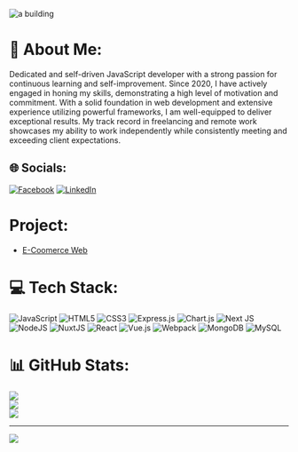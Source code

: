 ![a building](https://media.licdn.com/dms/image/D5616AQH3f17x0zisLQ/profile-displaybackgroundimage-shrink_350_1400/0/1687533909591?e=1697068800&v=beta&t=vEk550JQQvwbos3h4XpnrBiOBoukJ8TFKrmkGMH59u4)


# 💫 About Me:
Dedicated and self-driven JavaScript developer with a strong passion for continuous learning and self-improvement. Since 2020, I have actively engaged in honing my skills, demonstrating a high level of motivation and commitment. With a solid foundation in web development and extensive experience utilizing powerful frameworks, I am well-equipped to deliver exceptional results. My track record in freelancing and remote work showcases my ability to work independently while consistently meeting and exceeding client expectations.


## 🌐 Socials:
[![Facebook](https://img.shields.io/badge/Facebook-%231877F2.svg?logo=Facebook&logoColor=white)](https://facebook.com/limonh045) [![LinkedIn](https://img.shields.io/badge/LinkedIn-%230077B5.svg?logo=linkedin&logoColor=white)](https://linkedin.com/in/imonh0046) 

# Project:
<ul>
  <li>
    <a href='https://surebuys.netlify.app/'>E-Coomerce Web</a>
  </li>
</ul>

# 💻 Tech Stack:
![JavaScript](https://img.shields.io/badge/javascript-%23323330.svg?style=for-the-badge&logo=javascript&logoColor=%23F7DF1E) ![HTML5](https://img.shields.io/badge/html5-%23E34F26.svg?style=for-the-badge&logo=html5&logoColor=white) ![CSS3](https://img.shields.io/badge/css3-%231572B6.svg?style=for-the-badge&logo=css3&logoColor=white) ![Express.js](https://img.shields.io/badge/express.js-%23404d59.svg?style=for-the-badge&logo=express&logoColor=%2361DAFB) ![Chart.js](https://img.shields.io/badge/chart.js-F5788D.svg?style=for-the-badge&logo=chart.js&logoColor=white) ![Next JS](https://img.shields.io/badge/Next-black?style=for-the-badge&logo=next.js&logoColor=white) ![NodeJS](https://img.shields.io/badge/node.js-6DA55F?style=for-the-badge&logo=node.js&logoColor=white) ![NuxtJS](https://img.shields.io/badge/Nuxt-black?style=for-the-badge&logo=nuxt.js&logoColor=white) ![React](https://img.shields.io/badge/react-%2320232a.svg?style=for-the-badge&logo=react&logoColor=%2361DAFB) ![Vue.js](https://img.shields.io/badge/vuejs-%2335495e.svg?style=for-the-badge&logo=vuedotjs&logoColor=%234FC08D) ![Webpack](https://img.shields.io/badge/webpack-%238DD6F9.svg?style=for-the-badge&logo=webpack&logoColor=black) ![MongoDB](https://img.shields.io/badge/MongoDB-%234ea94b.svg?style=for-the-badge&logo=mongodb&logoColor=white) ![MySQL](https://img.shields.io/badge/mysql-%2300f.svg?style=for-the-badge&logo=mysql&logoColor=white)
# 📊 GitHub Stats:
![](https://github-readme-stats.vercel.app/api?username=limonh045&theme=dark&hide_border=false&include_all_commits=true&count_private=true)<br/>
![](https://github-readme-streak-stats.herokuapp.com/?user=limonh045&theme=dark&hide_border=false)<br/>
![](https://github-readme-stats.vercel.app/api/top-langs/?username=limonh045&theme=dark&hide_border=false&include_all_commits=true&count_private=true&layout=compact)

---
[![](https://visitcount.itsvg.in/api?id=limonh045&icon=2&color=12)](https://visitcount.itsvg.in)

<!-- Proudly created with GPRM ( https://gprm.itsvg.in ) -->
